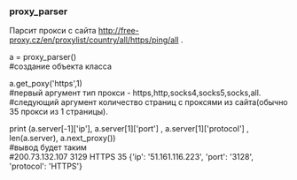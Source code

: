 ### proxy_parser
Парсит прокси с сайта http://free-proxy.cz/en/proxylist/country/all/https/ping/all . 

a = proxy_parser()  
#создание объекта класса

a.get_poxy('https',1)  
#первый аргумент тип прокси - https,http,socks4,socks5,socks,all.  
#следующий аргумент количество страниц с проксями из сайта(обычно 35 прокси из 1 страницы).  

print (a.server[-1]['ip'], a.server[1]['port'] ,  a.server[1]['protocol'] , len(a.server), a.next_proxy())  
#вывод будет таким  
#200.73.132.107 3129 HTTPS 35 {'ip': '51.161.116.223', 'port': '3128', 'protocol': 'HTTPS'}
